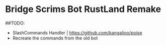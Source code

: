 # Bridge Scrims Bot RustLand Remake


##TODO:
  - SlashCommands Handler | https://github.com/kangalioo/poise
  - Recreate the commands from the old bot
